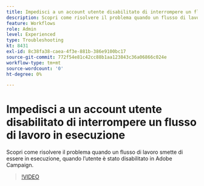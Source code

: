 ```yaml
---
title: Impedisci a un account utente disabilitato di interrompere un flusso di lavoro in esecuzione
description: Scopri come risolvere il problema quando un flusso di lavoro smette di essere in esecuzione, quando l’utente è stato disabilitato in Adobe Campaign.
feature: Workflows
role: Admin
level: Experienced
type: Troubleshooting
kt: 8431
exl-id: 8c38fa38-caea-4f3e-881b-386e9100bc17
source-git-commit: 772f54e81c42cc88b1aa123843c36a06866c024e
workflow-type: tm+mt
source-wordcount: '0'
ht-degree: 0%

---
```


# Impedisci a un account utente disabilitato di interrompere un flusso di lavoro in esecuzione

Scopri come risolvere il problema quando un flusso di lavoro smette di essere in esecuzione, quando l’utente è stato disabilitato in Adobe Campaign.


>[!VIDEO](https://video.tv.adobe.com/v/335988?quality=12)
